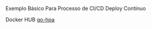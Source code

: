 Exemplo Básico Para Processo de CI/CD Deploy Contínuo

Docker HUB [go-hpa](https://hub.docker.com/repository/docker/brmaschio/go-hpa)
